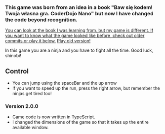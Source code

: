 ### This game was born from an idea in a book "Baw się kodem! Twoja własna gra. CoderDojo Nano" but now I have changed the code beyond recognition.

[You can look at the book I was learning from, but my game is different. If you want to know what the game looked like before, check out older commits or play it below.](https://helion.pl/ksiazki/baw-sie-kodem-twoja-wlasna-gra-coderdojo-nano-jurie-horneman-coderdojo,poprok.htm#format/d)
[Play old version!](https://ninjananonuc.netlify.app)

In this game you are a ninja and you have to fight all the time.
Good luck, shinobi!

## Control

- You can jump using the spaceBar and the up arrow
- If you want to speed up the run, press the right arrow, but remember the ninjas get tired too!

### Version 2.0.0

- Game code is now written in TypeScript.
- I changed the dimensions of the game so that it takes up the entire available window.
